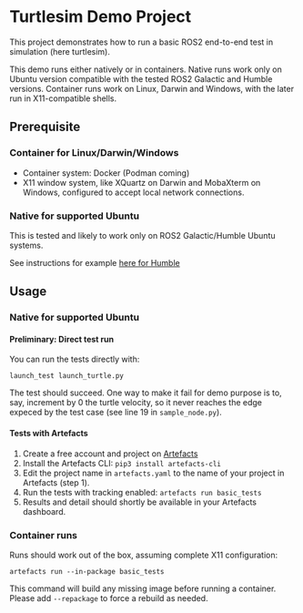 # Turtlesim Demo Project

This project demonstrates how to run a basic ROS2 end-to-end test in simulation (here turtlesim).

This demo runs either natively or in containers. Native runs work only on Ubuntu version compatible with the tested ROS2 Galactic and Humble versions. Container runs work on Linux, Darwin and Windows, with the later run in X11-compatible shells.

## Prerequisite

### Container for Linux/Darwin/Windows

* Container system: Docker (Podman coming)
* X11 window system, like XQuartz on Darwin and MobaXterm on Windows, configured to accept local network connections.

### Native for supported Ubuntu

This is tested and likely to work only on ROS2 Galactic/Humble Ubuntu systems.

See instructions for example [here for Humble](https://docs.ros.org/en/humble/Installation.html)

## Usage

### Native for supported Ubuntu

#### Preliminary: Direct test run

You can run the tests directly with:

```
launch_test launch_turtle.py
```

The test should succeed. One way to make it fail for demo purpose is to, say, increment by 0 the turtle velocity, so it never reaches the edge expeced by the test case (see line 19 in `sample_node.py`).

#### Tests with Artefacts

1. Create a free account and project on [Artefacts](https://app.artefacts.com)
2. Install the Artefacts CLI: `pip3 install artefacts-cli`
3. Edit the project name in `artefacts.yaml` to the name of your project in Artefacts (step 1).
4. Run the tests with tracking enabled: `artefacts run basic_tests`
5. Results and detail should shortly be available in your Artefacts dashboard.

### Container runs

Runs should work out of the box, assuming complete X11 configuration:

    artefacts run --in-package basic_tests

This command will build any missing image before running a container. Please add `--repackage` to force a rebuild as needed.
